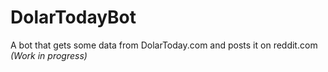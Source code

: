 # DolarTodayBot
A bot that gets some data from DolarToday.com and posts it on reddit.com
_(Work in progress)_
